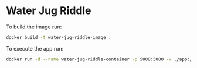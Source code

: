 # Water Jug Riddle

To build the image run:
```bash
docker build -t water-jug-riddle-image .
```

To execute the app run:
```bash
docker run -d --name water-jug-riddle-container -p 5000:5000 -v ./app:/code water-jug-riddle-image
```